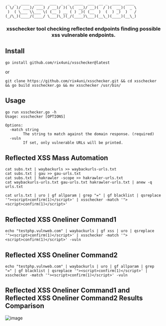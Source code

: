 ```
 _  _  ____  ____   ___  _  _  ____  ___  __ _  ____  ____ 
( \/ )/ ___)/ ___) / __)/ )( \(  __)/ __)(  / )(  __)(  _ \
 )  ( \___ \\___ \( (__ ) __ ( ) _)( (__  )  (  ) _)  )   /
(_/\_)(____/(____/ \___)\_)(_/(____)\___)(__\_)(____)(__\_)
```

<h3 align="center">xsschecker tool checking reflected endpoints finding possible xss vulnerable endpoints.</h3>

## Install
```
go install github.com/rix4uni/xsschecker@latest
```
or

```
git clone https://github.com/rix4uni/xsschecker.git && cd xsschecker && go build xsschecker.go && mv xsschecker /usr/bin/
```
## Usage
```
go run xsschecker.go -h
Usage: xsschecker [OPTIONS]

Options:
  -match string
        The string to match against the domain response. (required)
  -vuln
        If set, only vulnerable URLs will be printed.
```

## Reflected XSS Mass Automation
```
cat subs.txt | waybackurls >> waybackurls-urls.txt
cat subs.txt | gau >> gau-urls.txt
cat subs.txt | hakrawler -scope >> hakrawler-urls.txt
cat waybackurls-urls.txt gau-urls.txt hakrawler-urls.txt | anew -q urls.txt

cat urls.txt | uro | gf allparam | grep "=" | gf blacklist | qsreplace '"><script>confirm(1)</script>' | xsschecker -match '"><script>confirm(1)</script>'
```

## Reflected XSS Oneliner Command1
```
echo "testphp.vulnweb.com" | waybackurls | gf xss | uro | qsreplace '"><script>confirm(1)</script>' | xsschecker -match '"><script>confirm(1)</script>' -vuln
```

## Reflected XSS Oneliner Command2
```
echo "testphp.vulnweb.com" | waybackurls | uro | gf allparam | grep "=" | gf blacklist | qsreplace '"><script>confirm(1)</script>' | xsschecker -match '"><script>confirm(1)</script>' -vuln
```

## Reflected XSS Oneliner Command1 and Reflected XSS Oneliner Command2 Results Comparison
![image](https://github.com/rix4uni/xsschecker/assets/72344025/8034668c-42c3-47b1-9fee-5a58c2c96d63)

